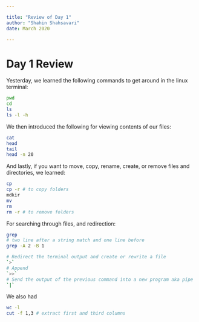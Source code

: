 ```yaml
---

title: "Review of Day 1"
author: "Shahin Shahsavari"
date: March 2020

---
```


# Day 1 Review

Yesterday, we learned the following commands to get around in the linux terminal:

```bash
pwd
cd
ls
ls -l -h
```

We then introduced the following for viewing contents of our files:

```bash
cat
head
tail
head -n 20
```

And lastly, if you want to move, copy, rename, create, or remove files and directories, we learned:

```bash
cp
cp -r # to copy folders
mdkir
mv
rm
rm -r # to remove folders
```

For searching through files, and redirection:

```bash
grep
# two line after a string match and one line before
grep -A 2 -B 1

# Redirect the terminal output and create or rewrite a file
`>`
# Append
`>>`
# Send the output of the previous command into a new program aka pipe
`|`

```

We also had

```bash
wc -l
cut -f 1,3 # extract first and third columns
```
